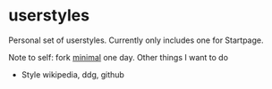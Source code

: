 # userstyles
Personal set of userstyles. Currently only includes one for Startpage.

Note to self: fork [minimal](https://gitlab.com/aupya/minimal) one day.
Other things I want to do
- Style wikipedia, ddg, github
